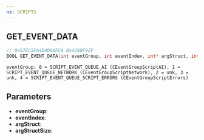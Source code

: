 ```yaml
---
ns: SCRIPTS
---
```

## GET_EVENT_DATA

```c
// 0x57EC5FA4D4D6AFCA 0x4280F92F
BOOL GET_EVENT_DATA(int eventGroup, int eventIndex, int* argStruct, int argStructSize);
```

```
eventGroup: 0 = SCRIPT_EVENT_QUEUE_AI (CEventGroupScriptAI), 1 = SCRIPT_EVENT_QUEUE_NETWORK (CEventGroupScriptNetwork), 2 = unk, 3 = unk, 4 = SCRIPT_EVENT_QUEUE_SCRIPT_ERRORS (CEventGroupScriptErrors)
```

## Parameters
* **eventGroup**:
* **eventIndex**:
* **argStruct**:
* **argStructSize**:
